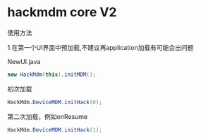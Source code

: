 # hackmdm core V2

使用方法

1.在第一个UI界面中预加载,不建议再application加载有可能会出问题


NewUI.java

```java
new HackMdm(this).initMDM();
```

初次加载

```java
HackMdm.DeviceMDM.initHack(0);
```

第二次加载，例如onResume
```java
HackMdm.DeviceMDM.initHack(1);
```

